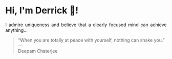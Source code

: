 # Hi, I'm Derrick 👋!
<p align="justify">I admire uniqueness and believe that a clearly focused mind can achieve anything...</p> 
<!-- #quote-start -->
<blockquote>&ldquo;When you are totally at peace with yourself, nothing can shake you.&rdquo; &mdash; <footer>Deepam Chaterjee</footer></blockquote>
<!-- #quote-end -->
